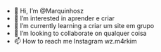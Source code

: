 - 👋 Hi, I’m @Marquinhosz
- 👀 I’m interested in aprender e criar 
- 🌱 I’m currently learning a criar um site em grupo 
- 💞️ I’m looking to collaborate on qualquer coisa
- 📫 How to reach me Instagram wz.m4rkim 

<!---
Marquinhosz/Marquinhosz is a ✨ special ✨ repository because its `README.md` (this file) appears on your GitHub profile.
You can click the Preview link to take a look at your changes.
--->
